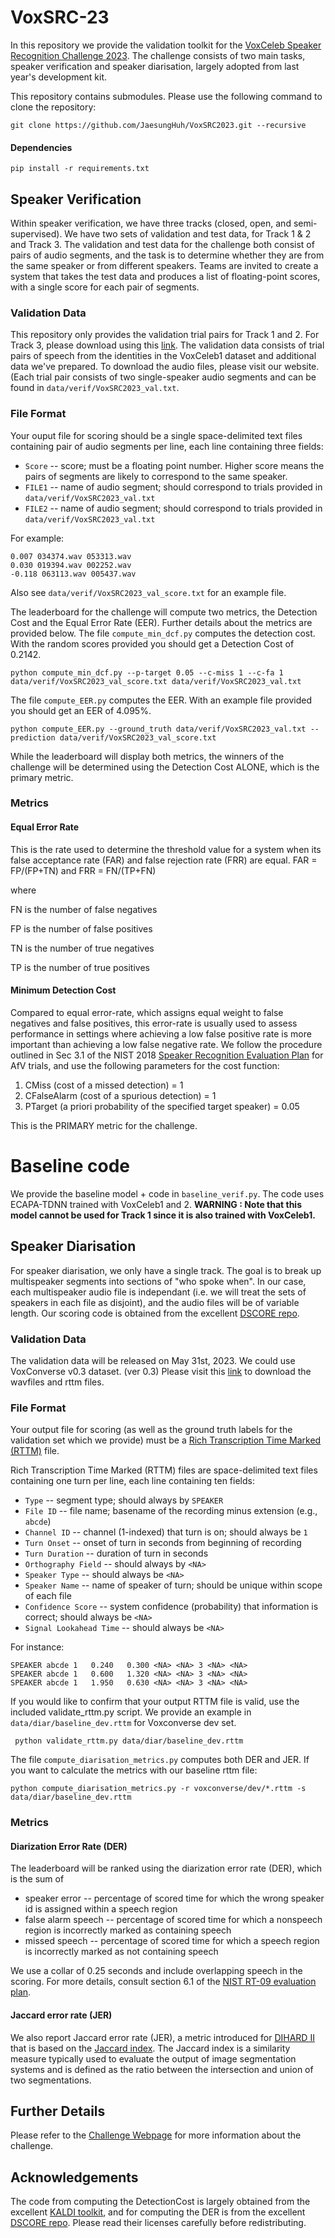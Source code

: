 # VoxSRC-23
In this repository we provide the validation toolkit for the [VoxCeleb Speaker Recognition Challenge 2023](https://mm.kaist.ac.kr/datasets/voxceleb/voxsrc/competition2023.html). The challenge consists of two main tasks, speaker verification and speaker diarisation, largely adopted from last year's development kit.

This repository contains submodules. Please use the following command to clone the repository:

```
git clone https://github.com/JaesungHuh/VoxSRC2023.git --recursive
```

#### Dependencies
```
pip install -r requirements.txt
```

## Speaker Verification 

Within speaker verification, we have three tracks (closed, open, and semi-supervised). We have two sets of validation and test data, for Track 1 & 2 and Track 3. The validation and test data for the challenge both consist of pairs of audio segments, and the task is to determine whether they are from the same speaker or from different speakers. Teams are invited to create a system that takes the test data and produces a list of floating-point scores, with a single score for each pair of segments.

### Validation Data 
This repository only provides the validation trial pairs for Track 1 and 2. For Track 3, please download using this [link](https://www.robots.ox.ac.uk/~vgg/data/voxceleb/data_workshop_2023/Track3_validation_trials.txt).
The validation data consists of trial pairs of speech from the identities in the VoxCeleb1 dataset and additional data we've prepared. To download the audio files, please visit our website. (Each trial pair consists of two single-speaker audio segments and can be found in `data/verif/VoxSRC2023_val.txt`. 
         
### File Format 
Your ouput file for scoring should be a single space-delimited text files containing pair of audio segments per line, each line containing three fields: 

- ``Score``  --  score; must be a floating point number. Higher score means the pairs of segments are likely to correspond to the same speaker.
- ``FILE1``  --  name of audio segment; should correspond to trials provided in `data/verif/VoxSRC2023_val.txt`
- ``FILE2``  --  name of audio segment; should correspond to trials provided in `data/verif/VoxSRC2023_val.txt`

  
For example: 
```
0.007 034374.wav 053313.wav
0.030 019394.wav 002252.wav
-0.118 063113.wav 005437.wav
```
Also see `data/verif/VoxSRC2023_val_score.txt` for an example file. 

The leaderboard for the challenge will compute two metrics, the Detection Cost and the Equal Error Rate (EER). Further details about the metrics are provided below. The file `compute_min_dcf.py` computes the detection cost. With the random scores provided you should get a Detection Cost of 0.2142. 

```
python compute_min_dcf.py --p-target 0.05 --c-miss 1 --c-fa 1 data/verif/VoxSRC2023_val_score.txt data/verif/VoxSRC2023_val.txt

```
The file `compute_EER.py` computes the EER.  With an example file provided you should get an EER of 4.095%.
```
python compute_EER.py --ground_truth data/verif/VoxSRC2023_val.txt --prediction data/verif/VoxSRC2023_val_score.txt
```
While the leaderboard will display both metrics, the winners of the challenge will be determined using the Detection Cost ALONE, which is the primary metric. 

### Metrics 

#### Equal Error Rate 
This is the rate used to determine the threshold value for a system when its false acceptance rate (FAR) and false rejection rate (FRR) are equal. 
FAR = FP/(FP+TN) and FRR = FN/(TP+FN)

where

FN is the number of false negatives

FP is the number of false positives

TN is the number of true negatives

TP is the number of true positives

#### Minimum Detection Cost
Compared to equal error-rate, which assigns equal weight to false negatives and false positives, this
error-rate is usually used to assess performance in settings where achieving a low false positive rate is more important than achieving a low false
negative rate. We follow the procedure outlined in Sec 3.1 of the NIST 2018 [Speaker Recognition Evaluation Plan](https://www.nist.gov/system/files/documents/2018/08/17/sre18_eval_plan_2018-05-31_v6.pdf) for AfV trials, and use the following parameters for the cost function: 
1) CMiss (cost of a missed detection) = 1 
2) CFalseAlarm (cost of a spurious detection) = 1 
3) PTarget (a priori probability of the specified target speaker) = 0.05

This is the PRIMARY metric for the challenge.

# Baseline code
We provide the baseline model + code in `baseline_verif.py`. The code uses ECAPA-TDNN trained with VoxCeleb1 and 2.
**WARNING : Note that this model cannot be used for Track 1 since it is also trained with VoxCeleb1.**

## Speaker Diarisation 

For speaker diarisation, we only have a single track. The goal is to break up multispeaker segments into sections of "who spoke when". In our case, each multispeaker audio file is independant (i.e. we will treat the sets of speakers in each file as disjoint), and the audio files will be of variable length. Our scoring code is obtained from the excellent [DSCORE repo](https://github.com/nryant/dscore).

### Validation Data 
The validation data will be released on May 31st, 2023.
We could use VoxConverse v0.3 dataset. (ver 0.3) Please visit this [link](https://mmai.io/datasets/voxconverse/) to download the wavfiles and rttm files.

### File Format
Your output file for scoring (as well as the ground truth labels for the validation set which we provide) must be a [Rich Transcription Time Marked  (RTTM)](#rttm) file.

Rich Transcription Time Marked (RTTM) files are space-delimited text files
containing one turn per line, each line containing ten fields:

- ``Type``  --  segment type; should always by ``SPEAKER``
- ``File ID``  --  file name; basename of the recording minus extension (e.g.,
  ``abcde``)
- ``Channel ID``  --  channel (1-indexed) that turn is on; should always be
  ``1``
- ``Turn Onset``  --  onset of turn in seconds from beginning of recording
- ``Turn Duration``  -- duration of turn in seconds
- ``Orthography Field`` --  should always by ``<NA>``
- ``Speaker Type``  --  should always be ``<NA>``
- ``Speaker Name``  --  name of speaker of turn; should be unique within scope
  of each file
- ``Confidence Score``  --  system confidence (probability) that information
  is correct; should always be ``<NA>``
- ``Signal Lookahead Time``  --  should always be ``<NA>``

For instance:

    SPEAKER abcde 1   0.240   0.300 <NA> <NA> 3 <NA> <NA>
    SPEAKER abcde 1   0.600   1.320 <NA> <NA> 3 <NA> <NA>
    SPEAKER abcde 1   1.950   0.630 <NA> <NA> 3 <NA> <NA>

If you would like to confirm that your output RTTM file is valid, use the included validate_rttm.py script. We provide an example in `data/diar/baseline_dev.rttm` for Voxconverse dev set.

```
 python validate_rttm.py data/diar/baseline_dev.rttm
```


The file `compute_diarisation_metrics.py` computes both DER and JER. If you want to calculate the metrics with our baseline rttm file:

```
python compute_diarisation_metrics.py -r voxconverse/dev/*.rttm -s data/diar/baseline_dev.rttm
```
### Metrics

#### Diarization Error Rate (DER)

The leaderboard will be ranked using the diarization error rate (DER), which
is the sum of

- speaker error  --  percentage of scored time for which the wrong speaker id
  is assigned within a speech region
- false alarm speech  --   percentage of scored time for which a nonspeech
  region is incorrectly marked as containing speech
- missed speech  --  percentage of scored time for which a speech region is
  incorrectly marked as not containing speech

We use a collar of 0.25 seconds and include overlapping speech in the scoring. For more
details, consult section 6.1 of the [NIST RT-09 evaluation plan](https://web.archive.org/web/20100606041157if_/http://www.itl.nist.gov/iad/mig/tests/rt/2009/docs/rt09-meeting-eval-plan-v2.pdf).

#### Jaccard error rate (JER)
We also report Jaccard error rate (JER), a metric introduced for [DIHARD II](https://coml.lscp.ens.fr/dihard/index.html) that is based on the [Jaccard index](https://en.wikipedia.org/wiki/Jaccard_index). The Jaccard index is a similarity
measure typically used to evaluate the output of image segmentation systems and
is defined as the ratio between the intersection and union of two segmentations.


## Further Details 

Please refer to the [Challenge Webpage](https://mm.kaist.ac.kr/datasets/voxceleb/voxsrc/competition2023.html) for more information about the challenge.

## Acknowledgements 
The code from computing the DetectionCost is largely obtained from the excellent [KALDI toolkit](), and for computing the DER is from the excellent [DSCORE repo](https://github.com/nryant/dscore). Please read their licenses carefully before redistributing. 
